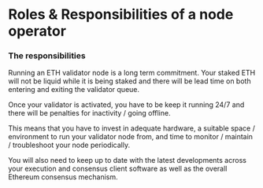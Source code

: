 # Roles & Responsibilities of a node operator

### The responsibilities <a href="#the-responsibilities" id="the-responsibilities"></a>

Running an ETH validator node is a long term commitment. Your staked ETH will not be liquid while it is being staked and there will be lead time on both entering and exiting the validator queue.

Once your validator is activated, you have to be keep it running 24/7 and there will be penalties for inactivity / going offline.

This means that you have to invest in adequate hardware, a suitable space / environment to run your validator node from, and time to monitor / maintain / troubleshoot your node periodically.

You will also need to keep up to date with the latest developments across your execution and consensus client software as well as the overall Ethereum consensus mechanism.
